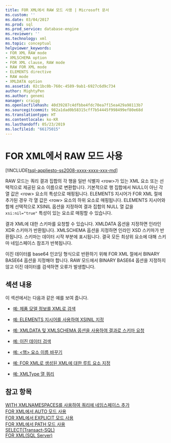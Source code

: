 ```yaml
---
title: FOR XML에서 RAW 모드 사용 | Microsoft 문서
ms.custom: ''
ms.date: 03/04/2017
ms.prod: sql
ms.prod_service: database-engine
ms.reviewer: ''
ms.technology: xml
ms.topic: conceptual
helpviewer_keywords:
- FOR XML RAW mode
- XMLSCHEMA option
- FOR XML clause, RAW mode
- RAW FOR XML mode
- ELEMENTS directive
- RAW mode
- XMLDATA option
ms.assetid: 02c1bc0b-760c-4589-9ab1-6927c6d9c734
author: MightyPen
ms.author: genemi
manager: craigg
ms.openlocfilehash: 40d39287c4dfbbe4fdc70ea7f15ea429a98113b7
ms.sourcegitcommit: 982a1dad0b58315cff7b54445f998499ef80e68d
ms.translationtype: HT
ms.contentlocale: ko-KR
ms.lasthandoff: 05/23/2019
ms.locfileid: "66175015"
---
```

# <a name="use-raw-mode-with-for-xml"></a>FOR XML에서 RAW 모드 사용

[!INCLUDE[tsql-appliesto-ss2008-xxxx-xxxx-xxx-md](../../includes/tsql-appliesto-ss2008-xxxx-xxxx-xxx-md.md)]

RAW 모드는 쿼리 결과 집합의 각 행을 일반 식별자 \<row>가 있는 XML 요소 또는 선택적으로 제공된 요소 이름으로 변환합니다. 기본적으로 행 집합에서 NULL이 아닌 각 열 값은 \<row> 요소의 특성으로 매핑됩니다. ELEMENTS 지시어가 FOR XML 절에 추가된 경우 각 열 값은 \<row> 요소의 하위 요소로 매핑됩니다. ELEMENTS 지시어와 함께 선택적으로 XSINIL 옵션을 지정하여 결과 집합의 NULL 열 값을 `xsi:nil="true"` 특성이 있는 요소로 매핑할 수 있습니다.
  
 결과 XML에 대한 스키마를 요청할 수 있습니다. XMLDATA 옵션을 지정하면 인라인 XDR 스키마가 반환됩니다. XMLSCHEMA 옵션을 지정하면 인라인 XSD 스키마가 반환됩니다. 스키마는 데이터 시작 부분에 표시됩니다. 결국 모든 최상위 요소에 대해 스키마 네임스페이스 참조가 반복됩니다.  
  
 이진 데이터를 base64 인코딩 형식으로 반환하기 위해 FOR XML 절에서 BINARY BASE64 옵션을 지정해야 합니다. RAW 모드에서 BINARY BASE64 옵션을 지정하지 않고 이진 데이터를 검색하면 오류가 발생합니다.  
  
## <a name="in-this-section"></a>섹션 내용  
 이 섹션에서는 다음과 같은 예를 보여 줍니다.  
  
-   [예: 제품 모델 정보를 XML로 검색](../../relational-databases/xml/example-retrieving-product-model-information-as-xml.md)  
  
-   [예: ELEMENTS 지시어를 사용하여 XSINIL 지정](../../relational-databases/xml/example-specifying-xsinil-with-the-elements-directive.md)  
  
-   [예: XMLDATA 및 XMLSCHEMA 옵션을 사용하여 결과로 스키마 요청](../../relational-databases/xml/example-requesting-schemas-as-results-with-the-xmldata-and-xmlschema-options.md)  
  
-   [예: 이진 데이터 검색](../../relational-databases/xml/example-retrieving-binary-data.md)  
  
-   [예: &#60;행&#62; 요소 이름 바꾸기](../../relational-databases/xml/example-renaming-the-row-element.md)  
  
-   [예: FOR XML로 생성된 XML에 대한 루트 요소 지정](../../relational-databases/xml/example-specifying-a-root-element-for-the-xml-generated-by-for-xml.md)  
  
-   [예: XMLType 열 쿼리](../../relational-databases/xml/example-querying-xmltype-columns.md)  
  
## <a name="see-also"></a>참고 항목  
 [WITH XMLNAMESPACES를 사용하여 쿼리에 네임스페이스 추가](../../relational-databases/xml/add-namespaces-to-queries-with-with-xmlnamespaces.md)   
 [FOR XML에서 AUTO 모드 사용](../../relational-databases/xml/use-auto-mode-with-for-xml.md)   
 [FOR XML에서 EXPLICIT 모드 사용](../../relational-databases/xml/use-explicit-mode-with-for-xml.md)   
 [FOR XML에서 PATH 모드 사용](../../relational-databases/xml/use-path-mode-with-for-xml.md)   
 [SELECT(Transact-SQL)](../../t-sql/queries/select-transact-sql.md)   
 [FOR XML(SQL Server)](../../relational-databases/xml/for-xml-sql-server.md)
  
  
